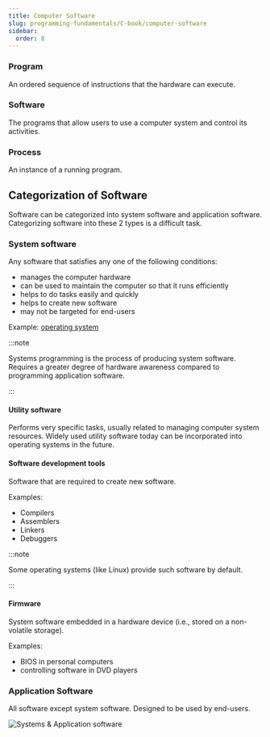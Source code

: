 ```yaml
---
title: Computer Software
slug: programming-fundamentals/C-book/computer-software
sidebar:
  order: 8
---
```


### Program

An ordered sequence of instructions that the hardware can execute.

### Software

The programs that allow users to use a computer system and control its
activities.

### Process

An instance of a running program.

## Categorization of Software

Software can be categorized into system software and application software.
Categorizing software into these 2 types is a difficult task.

### System software

Any software that satisfies any one of the following conditions:

- manages the computer hardware
- can be used to maintain the computer so that it runs efficiently
- helps to do tasks easily and quickly
- helps to create new software
- may not be targeted for end-users

Example: [operating system](/programming-fundamentals/operating-system)

:::note

Systems programming is the process of producing system software. Requires a
greater degree of hardware awareness compared to programming application
software.

:::

#### Utility software

Performs very specific tasks, usually related to managing computer system
resources. Widely used utility software today can be incorporated into operating
systems in the future.

#### Software development tools

Software that are required to create new software.

Examples:

- Compilers
- Assemblers
- Linkers
- Debuggers

:::note

Some operating systems (like Linux) provide such software by default.

:::

#### Firmware

System software embedded in a hardware device (i.e., stored on a non-volatile
storage).

Examples:

- BIOS in personal computers
- controlling software in DVD players

### Application Software

All software except system software. Designed to be used by end-users.

![Systems & Application software](/programming/systems-and-application-software.jpg)
